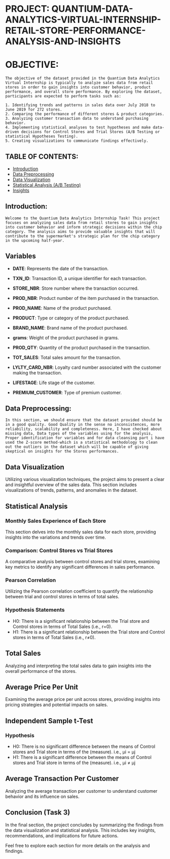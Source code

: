 # PROJECT: QUANTIUM-DATA-ANALYTICS-VIRTUAL-INTERNSHIP-RETAIL-STORE-PERFORMANCE-ANALYSIS-AND-INSIGHTS

# OBJECTIVE:

    The objective of the dataset provided in the Quantium Data Analytics Virtual Internship is typically to analyze sales data from retail stores in order to gain insights into customer behavior, product performance, and overall store performance. By exploring the dataset, participants are expected to perform tasks such as:

    1. Identifying trends and patterns in sales data over July 2018 to June 2019 for 272 stores.
    2. Comparing the performance of different stores & product categories.
    3. Analyzing customer transaction data to understand purchasing behavior.
    4. Implementing statistical analyses to test hypotheses and make data-driven decisions for Control Stores and Trial Stores (A/B Testing or statistical Hypotheses Testing).
    5. Creating visualizations to communicate findings effectively.


## TABLE OF CONTENTS:

- [Introduction](#introduction)
- [Data Preprocessing](#data-Preprocessing)
- [Data Visualization](#data-visualization)
- [Statistical Analysis (A/B Testing)](#statistical-analysis)
- [Insights](#Insights)

## Introduction:

    Welcome to the Quantium Data Analytics Internship Task! This project focuses on analyzing sales data from retail stores to gain insights into customer behavior and inform strategic decisions within the chip category. The analysis aims to provide valuable insights that will contribute to the supermarket's strategic plan for the chip category in the upcoming half-year.

## Variables

*  **DATE**: Represents the date of the transaction.

* **TXN_ID**: Transaction ID, a unique identifier for each transaction.

*  **STORE_NBR**: Store number where the transaction occurred.

*  **PROD_NBR**: Product number of the item purchased in the transaction.

*  **PROD_NAME**: Name of the product purchased.

*  **PRODUCT**: Type or category of the product purchased.

*  **BRAND_NAME**: Brand name of the product purchased.

*  **grams**: Weight of the product purchased in grams.

*  **PROD_QTY**: Quantity of the product purchased in the transaction.

*  **TOT_SALES**: Total sales amount for the transaction.

*  **LYLTY_CARD_NBR**: Loyalty card number associated with the customer making the transaction.

*  **LIFESTAGE**: Life stage of the customer.

*  **PREMIUM_CUSTOMER**: Type of premium customer.


## Data Preprocessing:

    In this section, we should ensure that the dataset provided should be in a good quality. Good Quality in the sense no inconsistences, more reliability, scalability and completeness. Here, I have checked about missing data, Data types of the variables using for the analysis, Proper identification for variables and for data cleansing part i have used the Z-score method-which is a statistical methodology to clean out the outliers in the dataset which will be capable of giving skeptical on insights for the Stores performances.


## Data Visualization

Utilizing various visualization techniques, the project aims to present a clear and insightful overview of the sales data. This section includes visualizations of trends, patterns, and anomalies in the dataset.

## Statistical Analysis

### Monthly Sales Experience of Each Store

This section delves into the monthly sales data for each store, providing insights into the variations and trends over time.

### Comparison: Control Stores vs Trial Stores

A comparative analysis between control stores and trial stores, examining key metrics to identify any significant differences in sales performance.

### Pearson Correlation

Utilizing the Pearson correlation coefficient to quantify the relationship between trial and control stores in terms of total sales.

### Hypothesis Statements

- H0: There is a significant relationship between the Trial store and Control stores in terms of Total Sales (i.e., r=0).
- H1: There is a significant relationship between the Trial store and Control stores in terms of Total Sales (i.e., r≠0).

## Total Sales

Analyzing and interpreting the total sales data to gain insights into the overall performance of the stores.

## Average Price Per Unit

Examining the average price per unit across stores, providing insights into pricing strategies and potential impacts on sales.

## Independent Sample t-Test

### Hypothesis

- H0: There is no significant difference between the means of Control stores and Trial store in terms of the (measure). i.e., μi = μj
- H1: There is a significant difference between the means of Control stores and Trial store in terms of the (measure). i.e., μi ≠ μj

## Average Transaction Per Customer

Analyzing the average transaction per customer to understand customer behavior and its influence on sales.

## Conclusion (Task 3)

In the final section, the project concludes by summarizing the findings from the data visualization and statistical analysis. This includes key insights, recommendations, and implications for future actions.

Feel free to explore each section for more details on the analysis and findings.
